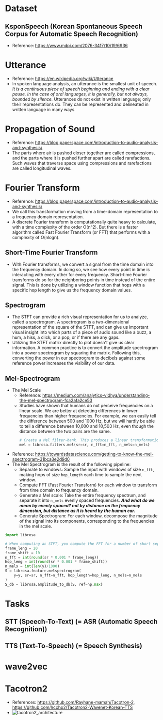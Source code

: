 # Dataset
## KsponSpeech (Korean Spontaneous Speech Corpus for Automatic Speech Recognition)
- Reference: https://www.mdpi.com/2076-3417/10/19/6936

# Utterance
- Reference: https://en.wikipedia.org/wiki/Utterance
- In spoken language analysis, an utterance is the smallest unit of speech. *It is a continuous piece of speech beginning and ending with a clear pause. In the case of oral languages, it is generally, but not always, bounded by silence.* Utterances do not exist in written language; only their representations do. They can be represented and delineated in written language in many ways.

# Propagation of Sound
- Reference: https://blog.paperspace.com/introduction-to-audio-analysis-and-synthesis/
- The parts where air is pushed closer together are called compressions, and the parts where it is pushed further apart are called rarefactions. Such waves that traverse space using compressions and rarefactions are called longitudinal waves.

# Fourier Transform
- Reference: https://blog.paperspace.com/introduction-to-audio-analysis-and-synthesis/
- We call this transformation moving from a time-domain representation to a frequency domain representation.
- A discrete Fourier transform is computationally quite heavy to calculate, with a time complexity of the order O(n^2). But there is a faster algorithm called Fast Fourier Transform (or FFT) that performs with a complexity of O(nlogn).
## Short-Time Fourier Transform
- With Fourier transforms, we convert a signal from the time domain into the frequency domain. In doing so, we see how every point in time is interacting with every other for every frequency. Short-time Fourier transforms do so for the neighboring points in time instead of the entire signal. This is done by utilizing a window function that hops with a specific hop length to give us the frequency domain values.
## Spectrogram
- The STFT can provide a rich visual representation for us to analyze, called a spectrogram. A spectrogram is a two-dimensional representation of the square of the STFT, and can give us important visual insight into which parts of a piece of audio sound like a buzz, a hum, a hiss, a click, or a pop, or if there are any gaps.
- Utilizing the STFT matrix directly to plot doesn't give us clear information. A common practice is to convert the amplitude spectrogram into a power spectrogram by squaring the matrix. Following this, converting the power in our spectrogram to decibels against some reference power increases the visibility of our data.
## Mel-Spectrogram
- The Mel Scale
  - Reference: https://medium.com/analytics-vidhya/understanding-the-mel-spectrogram-fca2afa2ce53
  - Studies have shown that humans do not perceive frequencies on a linear scale. We are better at detecting differences in lower frequencies than higher frequencies. For example, we can easily tell the difference between 500 and 1000 Hz, but we will hardly be able to tell a difference between 10,000 and 10,500 Hz, even though the distance between the two pairs are the same.
    ```python
    # Create a Mel filter-bank. This produces a linear transformation matrix to project FFT bins onto Mel-frequency bins.
    mel = librosa.filters.mel(sr=sr, n_fft=n_fft, n_mels=n_mels)
    ```
- Reference: https://towardsdatascience.com/getting-to-know-the-mel-spectrogram-31bca3e2d9d0
- The Mel Spectrogram is the result of the following pipeline:
  - Separate to windows: Sample the input with windows of size `n_fft`, making hops of size `hop_length` each time to sample the next window.
  - Compute FFT (Fast Fourier Transform) for each window to transform from time domain to frequency domain.
  - Generate a Mel scale: Take the entire frequency spectrum, and separate it into `n_mels` evenly spaced frequencies. ***And what do we mean by evenly spaced? not by distance on the frequency dimension, but distance as it is heard by the human ear.***
  - Generate Spectrogram: For each window, decompose the magnitude of the signal into its components, corresponding to the frequencies in the mel scale.
```python
import librosa

# When computing an STFT, you compute the FFT for a number of short segments. These segments have the length `n_fft`. Usually these segments overlap (in order to avoid information loss), so the distance between two segments is often not `n_fft`, but something like `n_fft/2`. The name for this distance is `hop_length`. It is also defined in samples.
frame_leng = 20
frame_shift = 10
n_fft = int(round(sr * 0.001 * frame_leng))
hop_leng = int(round(sr * 0.001 * frame_shift))
n_mels = int(len(y)/1000)
S = librosa.feature.melspectrogram(
    y=y, sr=sr, n_fft=n_fft, hop_length=hop_leng, n_mels=n_mels
)
S_db = librosa.amplitude_to_db(S, ref=np.max)
```

# Tasks
## STT (Speech-To-Text) (= ASR (Automatic Speech Recognition))
## TTS (Text-To-Speech) (= Speech Synthesis)

# wave2vec

# Tacotron2
- References: https://github.com/Rayhane-mamah/Tacotron-2, https://github.com/hccho2/Tacotron2-Wavenet-Korean-TTS
- ![tacotron2_architecture](https://camo.githubusercontent.com/d6c3e238b30a49a31c947dd0c5b344c452b53ab5eb735dc79675b67c92a2cf96/68747470733a2f2f707265766965772e6962622e636f2f625538734c532f5461636f74726f6e5f325f4172636869746563747572652e706e67)